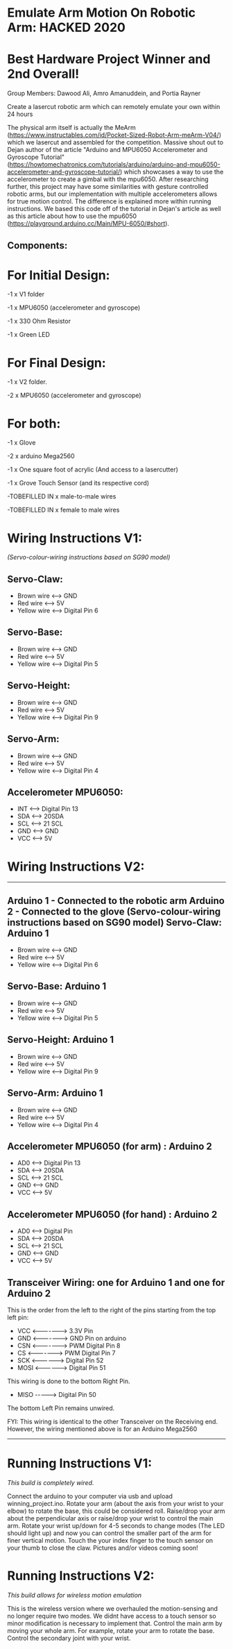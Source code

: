 # Emulate Arm Motion On Robotic Arm: HACKED 2020 
# Best Hardware Project Winner and 2nd Overall!

Group Members: Dawood Ali, Amro Amanuddein, and Portia Rayner

Create a lasercut robotic arm which can remotely emulate your own within 24 hours

The physical arm itself is actually the MeArm (https://www.instructables.com/id/Pocket-Sized-Robot-Arm-meArm-V04/) which we lasercut and assembled for the competition. Massive shout out to Dejan author of the article "Arduino and MPU6050 Accelerometer and Gyroscope Tutorial" (https://howtomechatronics.com/tutorials/arduino/arduino-and-mpu6050-accelerometer-and-gyroscope-tutorial/) which showcases a way to use the accelerometer to create a gimbal with the mpu6050. After researching further, this project may have some similarities with gesture controlled robotic arms, but our implementation with multiple accelerometers allows for true motion control. The difference is explained more within running instructions.  We based this code off of the tutorial in Dejan's article as well as this article about how to use the mpu6050 (https://playground.arduino.cc/Main/MPU-6050/#short). 


Components:
-------------
# For Initial Design:
      
-1 x V1 folder
      
-1 x MPU6050 (accelerometer and gyroscope)

-1 x 330 Ohm Resistor

-1 x Green LED

     
# For Final Design:
      
-1 x V2 folder.
      
-2 x MPU6050 (accelerometer and gyroscope)
      
# For both:

-1 x Glove

-2 x arduino Mega2560

-1 x One square foot of acrylic (And access to a lasercutter)

-1 x Grove Touch Sensor (and its respective cord)

-TOBEFILLED IN x male-to-male wires

-TOBEFILLED IN x female to male wires

# Wiring Instructions V1:

*(Servo-colour-wiring instructions based on SG90 model)* 
 
 Servo-Claw:
-----------------------
- Brown wire  <--> GND
- Red wire    <--> 5V
- Yellow wire <--> Digital Pin 6

Servo-Base:
-----------------------
- Brown wire  <--> GND
- Red wire    <--> 5V
- Yellow wire <--> Digital Pin 5

Servo-Height:
-----------------------
- Brown wire  <--> GND
- Red wire    <--> 5V
- Yellow wire <--> Digital Pin 9

Servo-Arm:
-----------------------
- Brown wire  <--> GND
- Red wire    <--> 5V
- Yellow wire <--> Digital Pin 4

Accelerometer MPU6050:
-----------------------
- INT <--> Digital Pin 13
- SDA <--> 20SDA
- SCL <--> 21 SCL
- GND <--> GND
- VCC <--> 5V

# Wiring Instructions V2: 
-----------------------
Arduino 1 - Connected to the robotic arm
Arduino 2 - Connected to the glove
(Servo-colour-wiring instructions based on SG90 model) 
Servo-Claw: Arduino 1
-----------------------
- Brown wire  <--> GND
- Red wire    <--> 5V
- Yellow wire <--> Digital Pin 6

Servo-Base: Arduino 1
-----------------------
- Brown wire  <--> GND
- Red wire    <--> 5V
- Yellow wire <--> Digital Pin 5

Servo-Height: Arduino 1
-----------------------
- Brown wire  <--> GND
- Red wire    <--> 5V
- Yellow wire <--> Digital Pin 9

Servo-Arm: Arduino 1
-----------------------
- Brown wire  <--> GND
- Red wire    <--> 5V
- Yellow wire <--> Digital Pin 4

Accelerometer MPU6050 (for arm) : Arduino 2
--------------------------------------------
- AD0 <--> Digital Pin 13
- SDA <--> 20SDA
- SCL <--> 21 SCL
- GND <--> GND
- VCC <--> 5V

Accelerometer MPU6050 (for hand) : Arduino 2
--------------------------------------------
- AD0 <--> Digital Pin 
- SDA <--> 20SDA
- SCL <--> 21 SCL
- GND <--> GND
- VCC <--> 5V

Transceiver Wiring: one for Arduino 1 and one for Arduino 2
-----------------------------------------------------------
 This is the order from the left to the right of the pins starting from the top left pin:
 
- VCC <-------> 3.3V Pin
- GND <-------> GND Pin on arduino
- CSN <-------> PWM Digital Pin 8
- CS  <-------> PWM Digital Pin 7
- SCK  <------> Digital Pin 52
- MOSI <------> Digital Pin 51

This wiring is done to the bottom Right Pin.
- MISO -----> Digital Pin 50

The bottom Left Pin remains unwired.

FYI: This wiring is identical to the other Transceiver on the Receiving end.
However, the wiring mentioned above is for an Arduino Mega2560 

------------------

# Running Instructions V1:
*This build is completely wired.*

Connect the arduino to your computer via usb and upload winning_project.ino. Rotate your arm (about the axis from your wrist to your elbow) to rotate the base, this could be considered roll. Raise/drop your arm about the perpendicular axis or raise/drop your wrist to control the main arm. Rotate your wrist up/down for 4-5 seconds to change modes (The LED should light up) and now you can control the smaller part of the arm for finer vertical motion. Touch the your index finger to the touch sensor on your thumb to close the claw. Pictures and/or videos coming soon!

# Running Instructions V2:
*This build allows for wireless motion emulation*

This is the wireless version where we overhauled the motion-sensing and no longer require two modes. We didnt have access to a touch sensor so minor modification is necessary to implement that. Control the main arm by moving your whole arm. For example, rotate your arm to rotate the base. Control the secondary joint with your wrist.
 

